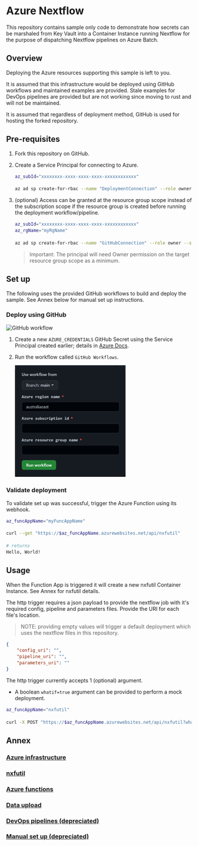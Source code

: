 # Azure Nextflow

This repository contains sample only code to demonstrate how secrets can be marshaled from Key Vault into a Container Instance running Nextflow for the purpose of dispatching Nextflow pipelines on Azure Batch.

## Overview

Deploying the Azure resources supporting this sample is left to you.

It is assumed that this infrastructure would be deployed using GitHub workflows and maintained examples are provided. Stale examples for DevOps pipelines are provided but are not working since moving to rust and will not be maintained.

It is assumed that regardless of deployment method, GitHub is used for hosting the forked repository.

## Pre-requisites

1. Fork this repository on GitHub.

1. Create a Service Principal for connecting to Azure. 

    ``` bash
    az_subId="xxxxxxxx-xxxx-xxxx-xxxx-xxxxxxxxxxxx"

    az ad sp create-for-rbac --name "DeploymentConnection" --role owner --scopes /subscriptions/$az_subId--sdk-auth
    ```

1. (optional) Access can be granted at the resource group scope instead of the subscription scope if the resource group is created before running the deployment workflow/pipeline.
    
    ``` bash
    az_subId="xxxxxxxx-xxxx-xxxx-xxxx-xxxxxxxxxxxx"
    az_rgName="myRgName"

    az ad sp create-for-rbac --name "GitHubConnection" --role owner --scopes /subscriptions/$az_subId/resourceGroups/$az_rgName --sdk-auth
    ```

    > Important: The principal will need Owner permission on the target resource group scope as a minimum.

## Set up 

The following uses the provided GitHub workflows to build and deploy the sample. See Annex below for manual set up instructions.

### Deploy using GitHub

![GitHub workflow](https://github.com/axgonz/azure-nextflow/actions/workflows/cicd.yml/badge.svg?branch=main)

1. Create a new `AZURE_CREDENTIALS` GitHub Secret using the Service Principal created earlier; details in [Azure Docs](https://docs.microsoft.com/en-us/azure/developer/github/connect-from-azure?tabs=azure-cli%2Cwindows#create-a-service-principal-and-add-it-as-a-github-secret).

1. Run the workflow called `GitHub Workflows`.

    <img src="./docs/GitHubWorkflow.png" width="300" alt="Running the GitHub Workflow">

### Validate deployment

To validate set up was successful, trigger the Azure Function using its webhook.

``` bash
az_funcAppName="myFuncAppName"

curl --get "https://$az_funcAppName.azurewebsites.net/api/nxfutil"

# returns
Hello, World!
```

## Usage

When the Function App is triggered it will create a new nxfutil Container Instance. See Annex for nxfutil details.

The http trigger requires a json payload to provide the nextflow job with it's required config, pipeline and parameters files. Provide the URI for each file's location.

> NOTE: providing empty values will trigger a default deployment which uses the nextflow files in this repository.

``` json
{
    "config_uri": "",
    "pipeline_uri": "",
    "parameters_uri": ""
}
```

The http trigger currently accepts 1 (optional) argument.
- A boolean `whatif=true` argument can be provided to perform a mock deployment.

``` bash
az_funcAppName="nxfutil"

curl -X POST "https://$az_funcAppName.azurewebsites.net/api/nxfutil?whatif=true" -H 'Content-Type: application/json' -d '{"config_uri":"", "pipeline_uri":"", "parameters_uri":""}'
```

## Annex

### [Azure infrastructure](./docs/AzureInfrastructure.md)

### [nxfutil](./docs/nxfutil.md)

### [Azure functions](./azure/functions/python/README.md)

### [Data upload](./docs/DataUpload.md)

### [DevOps pipelines (depreciated)](./docs/DevOpsPipelines.md)

### [Manual set up (depreciated)](./docs/ManualSetup.md)

